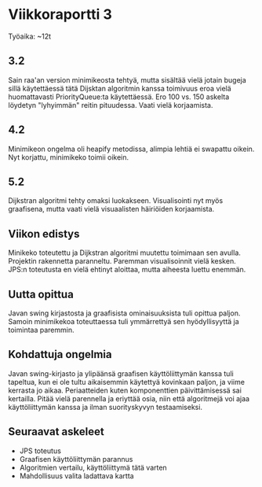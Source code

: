 # Viikkoraportti 3

Työaika: ~12t

## 3.2
Sain raa'an version minimikeosta tehtyä, mutta sisältää vielä jotain bugeja sillä käytettäessä tätä Dijsktan algoritmin kanssa toimivuus eroa vielä huomattavasti PriorityQueue:ta käytettäessä. Ero 100 vs. 150 askelta löydetyn "lyhyimmän" reitin pituudessa. Vaati vielä korjaamista.

## 4.2
Minimikeon ongelma oli heapify metodissa, alimpia lehtiä ei swapattu oikein. Nyt korjattu, minimikeko toimii oikein.

## 5.2
Dijkstran algoritmi tehty omaksi luokakseen. Visualisointi nyt myös graafisena, mutta vaati vielä visuaalisten häiriöiden korjaamista.



## Viikon edistys
Minikeko toteutettu ja Dijkstran algoritmi muutettu toimimaan sen avulla. Projektin rakennetta paranneltu.
Paremman visualisoinnit vielä kesken.
JPS:n toteutusta en vielä ehtinyt aloittaa, mutta aiheesta luettu enemmän.


## Uutta opittua
Javan swing kirjastosta ja graafisista ominaisuuksista tuli opittua paljon.
Samoin minimikekoa toteuttaessa tuli ymmärrettyä sen hyödyllisyyttä ja toimintaa paremmin.


## Kohdattuja ongelmia
Javan swing-kirjasto ja ylipäänsä graafisen käyttöliittymän kanssa tuli tapeltua, kun ei ole tultu aikaisemmin käytettyä kovinkaan paljon, ja viime kerrasta jo aikaa. Periaatteiden kuten komponenttien päivittämisessä sai kertailla.
Pitää vielä parennella ja eriyttää osia, niin että algoritmejä voi ajaa käyttöliittymän kanssa ja ilman suorityskyvyn testaamiseksi.


## Seuraavat askeleet
* JPS toteutus
* Graafisen käyttöliittymän parannus
* Algoritmien vertailu, käyttöliittymä tätä varten
* Mahdollisuus valita ladattava kartta


